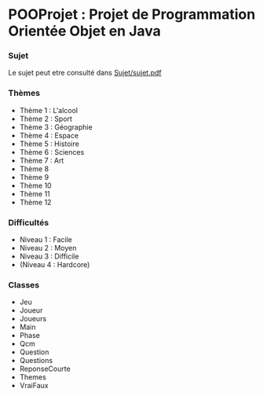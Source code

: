 # POOProjet : Projet de Programmation Orientée Objet en Java

### Sujet

Le sujet peut etre consulté dans [Sujet/sujet.pdf](https://github.com/VincentNOURY/POOProjet/Sujet/sujet.pdf)

### Thèmes

* Thème 1 : L'alcool
* Thème 2 : Sport
* Thème 3 : Géographie
* Thème 4 : Espace
* Thème 5 : Histoire
* Thème 6 : Sciences
* Thème 7 : Art
* Thème 8
* Thème 9
* Thème 10
* Thème 11
* Thème 12


### Difficultés

* Niveau 1 : Facile
* Niveau 2 : Moyen
* Niveau 3 : Difficile
* (Niveau 4 : Hardcore)

### Classes

* Jeu
* Joueur
* Joueurs
* Main
* Phase
* Qcm
* Question
* Questions
* ReponseCourte
* Themes
* VraiFaux
